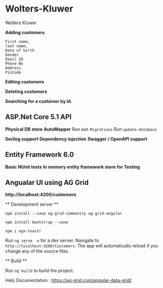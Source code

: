 # Wolters-Kluwer
Wolters Kluwer

**Adding customers**

````
First name, 
last name,
Date of birth
Gender
Email ID
Phone No
Address
PinCode
````
**Editing customers**

**Deleting customers**

**Searching for a customer by Id.**

## ASP.Net Core 5.1 API
**Physical DB store**
**AutoMapper**
Run `Add-Migrations`
Run `update-database`

**Serilog support**
**Dependency injection**
**Swagger / OpenAPI support**
## Entity Framework 6.0

**Basic NUnit tests**
**In memory entity framework store for Testing**


## Angualar UI using AG Grid

**http://localhost:4200/customers**

** Development server **

`npm install --save ag-grid-community ag-grid-angular`

`npm install bootstrap --save`

`npm i ngx-toastr`


Run `ng serve -o` for a dev server. Navigate to `http://localhost:4200/Customers`. The app will automatically reload if you change any of the source files.

** Build **

Run `ng build` to build the project. 

Help Documentation : https://ag-grid.com/angular-data-grid/
